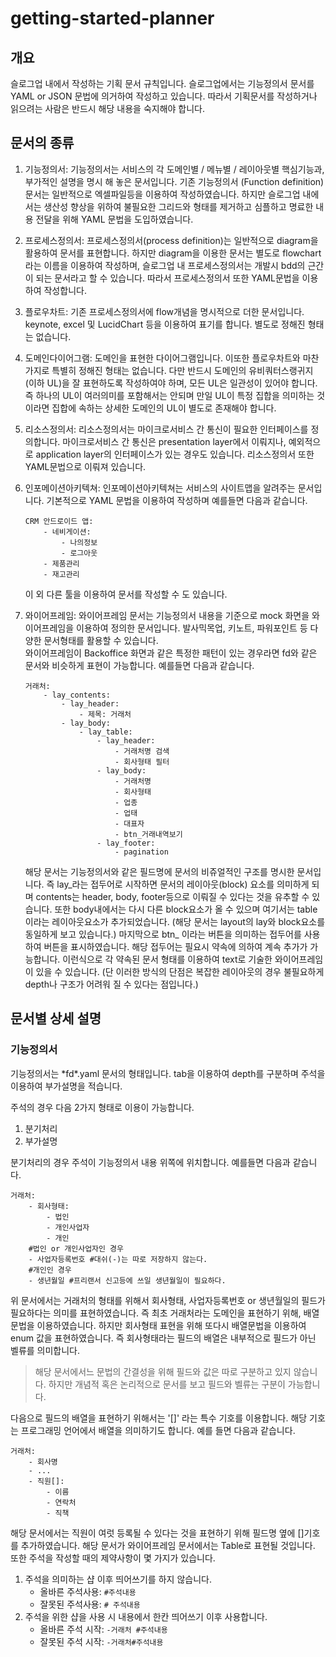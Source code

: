 # getting-started-planner

## 개요
슬로그업 내에서 작성하는 기획 문서 규칙입니다. 슬로그업에서는 기능정의서 문서를 YAML or JSON 문법에 의거하여 작성하고 있습니다. 따라서 기획문서를 작성하거나 읽으려는 사람은 반드시 해당 내용을 숙지해야 합니다.

## 문서의 종류
1. 기능정의서: 기능정의서는 서비스의 각 도메인별 / 메뉴별 / 레이아웃별 핵심기능과, 부가적인 설명을 명시 해 놓은 문서입니다. 기존 기능정의서 (Function definition) 문서는 일반적으로 엑셀파일등을 이용하여 작성하였습니다. 하지만 슬로그업 내에서는 생산성 향상을 위하여 불필요한 그리드와 형태를 제거하고 심플하고 명료한 내용 전달을 위해 YAML 문법을 도입하였습니다.

2. 프로세스정의서: 프로세스정의서(process definition)는 일반적으로 diagram을 활용하여 문서를 표현합니다. 하지만 diagram을 이용한 문서는 별도로 flowchart라는 이름을 이용하여 작성하며, 슬로그업 내 프로세스정의서는 개발시 bdd의 근간이 되는 문서라고 할 수 있습니다. 따라서 프로세스정의서 또한 YAML문법을 이용하여 작성합니다.

3. 플로우차트: 기존 프로세스정의서에 flow개념을 명시적으로 더한 문서입니다. keynote, excel 및 LucidChart 등을 이용하여 표기를 합니다. 별도로 정해진 형태는 없습니다.

4. 도메인다이어그램: 도메인을 표현한 다이어그램입니다. 이또한 플로우차트와 마찬가지로 특별히 정해진 형태는 없습니다. 다만 반드시 도메인의 유비쿼터스랭귀지 (이하 UL)을 잘 표현하도록 작성하여야 하며, 모든 UL은 일관성이 있어야 합니다. 즉 하나의 UL이 여러의미를 포함해서는 안되며 만일 UL이 특정 집합을 의미하는 것이라면 집합에 속하는 상세한 도메인의 UL이 별도로 존재해야 합니다.

5. 리소스정의서: 리소스정의서는 마이크로서비스 간 통신이 필요한 인터페이스를 정의합니다. 마이크로서비스 간 통신은 presentation layer에서 이뤄지나, 예외적으로 application layer의 인터페이스가 있는 경우도 있습니다. 리소스정의서 또한 YAML문법으로 이뤄져 있습니다.

6. 인포메이션아키텍쳐: 인포메이션아키텍쳐는 서비스의 사이트맵을 알려주는 문서입니다. 기본적으로 YAML 문법을 이용하여 작성하며 예를들면 다음과 같습니다.
	```
	CRM 안드로이드 앱:
		- 네비게이션:
			- 나의정보
			- 로그아웃
		- 제품관리
		- 재고관리
	``` 
	이 외 다른 툴을 이용하여 문서를 작성할 수 도 있습니다.
	
7. 와이어프레임: 와이어프레임 문서는 기능정의서 내용을 기준으로 mock 화면을 와이어프레임을 이용하여 정의한 문서입니다. 발사믹목업, 키노트, 파워포인트 등 다양한 문서형태를 활용할 수 있습니다.  
와이어프레임이 Backoffice 화면과 같은 특정한 패턴이 있는 경우라면 fd와 같은 문서와 비슷하게 표현이 가능합니다. 예를들면 다음과 같습니다.
	```
	거래처:
		- lay_contents:
			- lay_header:
				- 제목: 거래처
			- lay_body:
				- lay_table:
					- lay_header:
						- 거래처명 검색
						- 회사형태 필터
					- lay_body:
						- 거래처명
						- 회사형태
						- 업종
						- 업태
						- 대표자
						- btn_거래내역보기
					- lay_footer:
						- pagination
	```
	해당 문서는 기능정의서와 같은 필드명에 문서의 비쥬얼적인 구조를 명시한 문서입니다. 즉 lay_라는 접두어로 시작하면 문서의 레이아웃(block) 요소를 의미하게 되며 contents는 header, body, footer등으로 이뤄질 수 있다는 것을 유추할 수 있습니다. 또한 body내에서는 다시 다른 block요소가 올 수 있으며 여기서는 table이라는 레이아웃요소가 추가되었습니다. (해당 문서는 layout의 lay와 block요소를 동일하게 보고 있습니다.)
	마지막으로 btn_ 이라는 버튼을 의미하는 접두어를 사용하여 버튼을 표시하였습니다. 해당 접두어는 필요시 약속에 의하여 계속 추가가 가능합니다.
	이런식으로 각 약속된 문서 형태를 이용하여 text로 기술한 와이어프레임이 있을 수 있습니다.  (단 이러한 방식의 단점은 복잡한 레이아웃의 경우 불필요하게 depth나 구조가 어려워 질 수 있다는 점입니다.)
	
## 문서별 상세 설명
### 기능정의서
기능정의서는 \*fd\*.yaml 문서의 형태입니다. tab을 이용하여 depth를 구분하며 주석을 이용하여 부가설명을 적습니다.

주석의 경우 다음 2가지 형태로 이용이 가능합니다.
1. 분기처리
2. 부가설명

분기처리의 경우 주석이 기능정의서 내용 위쪽에 위치합니다. 예를들면 다음과 같습니다.
```
거래처:
	- 회사형태:
		- 법인
		- 개인사업자
		- 개인
	#법인 or 개인사업자인 경우
	- 사업자등록번호 #대쉬(-)는 따로 저장하지 않는다.
	#개인인 경우
	- 생년월일 #프리랜서 신고등에 쓰일 생년월일이 필요하다.
```
 위 문서에서는 거래처의 형태를 위해서 회사형태, 사업자등록번호 or 생년월일의 필드가 필요하다는 의미를 표현하였습니다. 즉 최초 거래처라는 도메인을 표현하기 위해, 배열 문법을 이용하였습니다. 하지만 회사형태 표현을 위해 또다시 배열문법을 이용하여 enum 값을 표현하였습니다. 즉 회사형태라는 필드의 배열은 내부적으로 필드가 아닌 벨류를 의미합니다. 

> 해당 문서에서느 문법의 간결성을 위해 필드와 값은 따로 구분하고 있지 않습니다. 하지만 개념적 혹은 논리적으로 문서를 보고 필드와 벨류는 구분이 가능합니다.

다음으로 필드의 배열을 표현하기 위해서는 '[]' 라는 특수 기호를 이용합니다. 해당 기호는 프로그래밍 언어에서 배열을 의미하기도 합니다.
예를 들면 다음과 같습니다.
```
거래처:
	- 회사명
	- ...
	- 직원[]:
		- 이름
		- 연락처
		- 직책
```
해당 문서에서는 직원이 여럿 등록될 수 있다는 것을 표현하기 위해 필드명 옆에 []기호를 추가하였습니다. 해당 문서가 와이어프레임 문서에서는 Table로 표현될 것입니다.
또한 주석을 작성할 때의 제약사항이 몇 가지가 있습니다.
1. 주석을 의미하는 샵 이후 띄어쓰기를 하지 않습니다.
	- 올바른 주석사용: `#주석내용`
	- 잘못된 주석사용: `# 주석내용`
2. 주석을 위한 샵을 사용 시 내용에서 한칸 띄어쓰기 이후 사용합니다.
	- 올바른 주석 시작: `-거래처 #주석내용`
	- 잘못된 주석 시작: `-거래처#주석내용`
